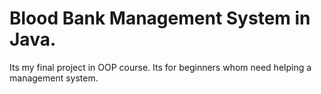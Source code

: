 # Blood Bank Management System in Java.
Its my final project in OOP course. Its for beginners whom need helping a management system.
